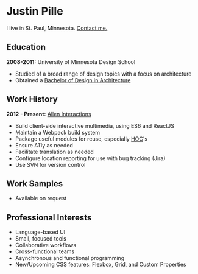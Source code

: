 # Justin Pille
I live in St. Paul, Minnesota.
[Contact me.](https://justinpille.github.io/contact/)


## Education

**2008-2011:** University of Minnesota Design School

- Studied of a broad range of design topics with a focus on architecture
- Obtained a [Bachelor of Design in Architecture](http://arch.design.umn.edu/programs/bda/about.html)


## Work History

**2012 - Present:** [Allen Interactions](http://www.alleninteractions.com/elearning-examples)

- Build client-side interactive multimedia, using ES6 and ReactJS
- Maintain a Webpack build system
- Package useful modules for reuse, especially [HOC](https://facebook.github.io/react/docs/higher-order-components.html)'s
- Ensure A11y as needed
- Facilitate translation as needed
- Configure location reporting for use with bug tracking (Jira)
- Use SVN for version control

## Work Samples

- Available on request

## Professional Interests

- Language-based UI
- Small, focused tools
- Collaborative workflows
- Cross-functional teams
- Asynchronous and functional programming
- New/Upcoming CSS features: Flexbox, Grid, and Custom Properties

